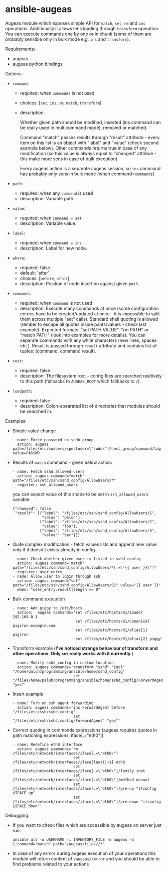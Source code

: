 ansible-augeas
==============

Augeas module which exposes simple API for `match`, `set`, `rm` and `ins` operations. Additionally it allows lens loading through `transform` operation. You can execute commands one by one or in chunk (some of them are probably sensible only in bulk mode e.g. `ins` and `transform`).

Requirements:
  - augeas
  - augeas python bindings

Options:
  - `command`
      - required: when `commands` is not used
      - choices: [`set`, `ins`, `rm`, `match`, `transform`]
      - description:

         Whether given path should be modified, inserted (ins command can be really used in multicommand mode), removed or matched.

        Command "match" passes results through "result" attribute - every item on this list is an object with "label" and "value" (check second example below). Other commands returns true in case of any modification (so this value is always equal to "changed" attribue - this make more sens in case of bulk execution)

        Every augeas action is a separate augeas session, so `ins` command has probably only sens in bulk mode (when command=`commands`)

  - `path`:
      - required: when any `command` is used
      - description: Variable path.
  - `value`:
      - required: when `command = set`
      - description: Variable value.
  - `label`:
      - required: when `command = ins`
      - description: Label for new node.
  - `where`:
      - required: false
      - default: 'after'
      - choices: [`before`, `after`]
      - description: Position of node insertion against given `path`.
  - `commands`
      - required: when `command` is not used
      - description: Execute many commands at once (some configuration entries have to be created/updated at once - it is impossible to split them across multiple "set" calls). Standard shell quoting is allowed (rember to escape all quotes inside pahts/values - check last example). Expected formats: "set PATH VALUE", "rm PATH" or "match PATH" (look into examples for more details). You can separate commands with any white characters (new lines, spaces etc.). Result is passed through `result` attribute and contains list of tuples: (command, command result).
  - `root`:
      - required: false
      - description: The filesystem root - config files are searched realtively to this path (fallbacks to `AUGEAS_ROOT` which fallbacks to  `/`).
  - `loadpath`:
      - required: false
      - description: Colon-spearated list of directories that modules should be searched in.

Examples:

  - Simple value change

        - name: Force password on sudo group
          action: augeas path=/files/etc/sudoers/spec[user=\"sudo\"]/host_group/command/tag value=PASSWD

  - Results of `match` command - given below action:

        - name: Fetch sshd allowed users
          action: augeas command="match" path="/files/etc/ssh/sshd_config/AllowUsers/*"
          register: ssh_allowed_users

      you can expect value of this shape to be set in `ssh_allowed_users` variable:

        {"changed": false,
         "result": [{"label": "/files/etc/ssh/sshd_config/AllowUsers/1",
                     "value": "paluh"},
                    {"label": "/files/etc/ssh/sshd_config/AllowUsers/2",
                     "value": "foo"},
                    {"label": "/files/etc/ssh/sshd_config/AllowUsers/3",
                     "value": "bar"}]}

  - Quite complex modification - fetch values lists and append new value only if it doesn't exists already in config

        - name: Check whether given user is listed in sshd_config
          action: augeas command='match' path="/files/etc/ssh/sshd_config/AllowUsers/*[.=\"{{ user }}\"]"
          register: user_entry
        - name: Allow user to login through ssh
          action: augeas command="set" path="/files/etc/ssh/sshd_config/AllowUsers/01" value="{{ user }}"
          when: "user_entry.result|length == 0"

  - Bulk command execution

        - name: Add piggy to /etc/hosts
          action:  augeas commands='set /files/etc/hosts/01/ipaddr 192.168.0.1
                                    set /files/etc/hosts/01/canonical pigiron.example.com
                                    set /files/etc/hosts/01/alias[1] pigiron
                                    set /files/etc/hosts/01/alias[2] piggy'
  - Transform example (__I've noticed strange behaviour of transform and other operations. Only `set` really works with it currently.__)

        - name: Modify sshd_config in custom location
          action: augeas commands='transform "sshd" "incl" "/home/paluh/programming/ansible/home/sshd_config"
                                   set "/files/home/paluh/programming/ansible/home/sshd_config/ForwardAgent" "yes"'

  - Insert example

        - name: Turn on ssh agent forwarding
          action: augeas commands='ins ForwardAgent before "/files/etc/ssh/sshd_config"
                                   set "/files/etc/ssh/sshd_config/ForwardAgent" "yes"'

  - Correct quoting in commands expressions (augeas requires quotes in path matching expressions: iface[.=\"eth0\"])

        - name: Redefine eth0 interface
          action: augeas commands='rm /files/etc/network/interfaces/iface[.=\"eth0\"]
                                   set /files/etc/network/interfaces/iface[last()+1] eth0
                                   set /files/etc/network/interfaces/iface[.=\"eth0\"]/family inet
                                   set /files/etc/network/interfaces/iface[.=\"eth0\"]/method manual
                                   set /files/etc/network/interfaces/iface[.=\"eth0\"]/pre-up "ifconfig $IFACE up"
                                   set /files/etc/network/interfaces/iface[.=\"eth0\"]/pre-down "ifconfig $IFACE down"'

Debugging:

  - If you want to check files which are accessible by augeas on server just run:

        ansible all -u USERNAME -i INVENTORY_FILE -m augeas -a \'command="match" path="/augeas/files//*"

  - In case of any errors during augeas execution of your operations this module will return content of `/augeas//error` and you should be able to find problems related to your actions
